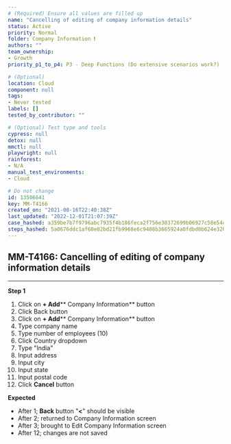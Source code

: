 ```yaml
---
# (Required) Ensure all values are filled up
name: "Cancelling of editing of company information details"
status: Active
priority: Normal
folder: Company Information ❗
authors: ""
team_ownership: 
- Growth
priority_p1_to_p4: P3 - Deep Functions (Do extensive scenarios work?)

# (Optional)
location: Cloud
component: null
tags:
- Never tested
labels: []
tested_by_contributor: ""

# (Optional) Test type and tools
cypress: null
detox: null
mmctl: null
playwright: null
rainforest: 
- N/A
manual_test_environments:
- Cloud

# Do not change
id: 13506641
key: MM-T4166
created_on: "2021-08-16T22:40:38Z"
last_updated: "2022-12-01T21:07:39Z"
case_hashed: a359be7b7f9796abc7935f4b186feca2f756e30372699b06927c58e54c901fea436e85a248d143e181502b0afa26ac4b
steps_hashed: 5a0676ddc1af60e02bd21fb9968e6c9408b3665924a0fdbd0b624e320c943dbf44bb64f4bbbb4d737ec8e3bb358e74b0
---
```


<!-- (Auto-generated) Based on frontmatter's "key" and "name" -->

## MM-T4166: Cancelling of editing of company information details

---

**Step 1**

1. Click on **+ Add**\*\* Company Information\*\* button
2. Click Back button
3. Click on **+ Add**\*\* Company Information\*\* button
4. Type company name
5. Type number of employees (10)
6. Click Country dropdown
7. Type "India"
8. Input address
9. Input city
10. Input state
11. Input postal code
12. Click **Cancel** button

**Expected**

- After 1; **Back** button "**<**" should be visible
- After 2; returned to Company Information screen
- After 3; brought to Edit Company Information screen
- After 12; changes are not saved
